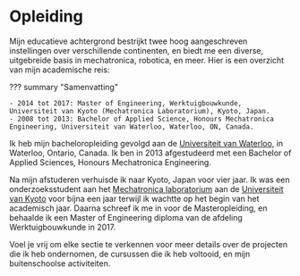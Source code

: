 # Opleiding
Mijn educatieve achtergrond bestrijkt twee hoog aangeschreven instellingen over verschillende continenten, en biedt me een diverse, uitgebreide basis in mechatronica, robotica, en meer. Hier is een overzicht van mijn academische reis:

??? summary "Samenvatting"

    - 2014 tot 2017: Master of Engineering, Werktuigbouwkunde, Universiteit van Kyoto (Mechatronica Laboratorium), Kyoto, Japan.
    - 2008 tot 2013: Bachelor of Applied Science, Honours Mechatronica Engineering, Universiteit van Waterloo, Waterloo, ON, Canada.

Ik heb mijn bacheloropleiding gevolgd aan de [Universiteit van Waterloo](uwaterloo), in Waterloo, Ontario, Canada. Ik ben in 2013 afgestudeerd met een Bachelor of Applied Sciences, Honours Mechatronica Engineering.

Na mijn afstuderen verhuisde ik naar Kyoto, Japan voor vier jaar. Ik was een onderzoeksstudent aan het [Mechatronica laboratorium](http://www.mechatronics.me.kyoto-u.ac.jp/index.php?ml_lang=en) aan de [Universiteit van Kyoto](kyoto-u) voor bijna een jaar terwijl ik wachtte op het begin van het academisch jaar. Daarna schreef ik me in voor de Masteropleiding, en behaalde ik een Master of Engineering diploma van de afdeling Werktuigbouwkunde in 2017.

Voel je vrij om elke sectie te verkennen voor meer details over de projecten die ik heb ondernomen, de cursussen die ik heb voltooid, en mijn buitenschoolse activiteiten.
